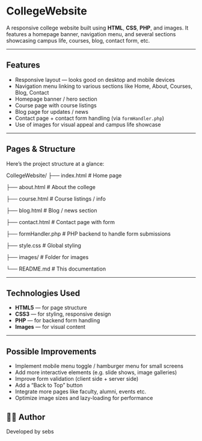 # CollegeWebsite

A responsive college website built using **HTML**, **CSS**, **PHP**, and images. It features a homepage banner, navigation menu, and several sections showcasing campus life, courses, blog, contact form, etc.

---

## Features

- Responsive layout — looks good on desktop and mobile devices  
- Navigation menu linking to various sections like Home, About, Courses, Blog, Contact  
- Homepage banner / hero section  
- Course page with course listings  
- Blog page for updates / news  
- Contact page + contact form handling (via `formHandler.php`)  
- Use of images for visual appeal and campus life showcase  

---

## Pages & Structure

Here’s the project structure at a glance:

CollegeWebsite/
├── index.html # Home page

├── about.html # About the college

├── course.html # Course listings / info

├── blog.html # Blog / news section

├── contact.html # Contact page with form

├── formHandler.php # PHP backend to handle form submissions

├── style.css # Global styling

├── images/ # Folder for images

└── README.md # This documentation

---

## Technologies Used

- **HTML5** — for page structure  
- **CSS3** — for styling, responsive design  
- **PHP** — for backend form handling  
- **Images** — for visual content  

---

## Possible Improvements
- Implement mobile menu toggle / hamburger menu for small screens
- Add more interactive elements (e.g. slide shows, image galleries)
- Improve form validation (client side + server side)
- Add a “Back to Top” button
- Integrate more pages like faculty, alumni, events etc.
- Optimize image sizes and lazy-loading for performance

## 👨‍💻 Author
Developed by sebs
